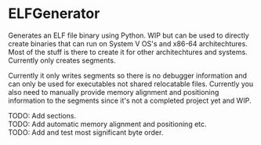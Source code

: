 # ELFGenerator
Generates an ELF file binary using Python. WIP but can be used to directly create binaries that can run on System V OS's and x86-64 architechtures.
Most of the stuff is there to create it for other architechtures and systems. Currently only creates segments.

Currently it only writes segments so there is no debugger information and can only be used for executables not shared relocatable files. 
Currently you also need to manually provide memory alignment and positioning information to the segments since it's not a completed project yet and WIP.

TODO: Add sections.   
TODO: Add automatic memory alignment and positioning etc.    
TODO: Add and test most significant byte order.      
  

